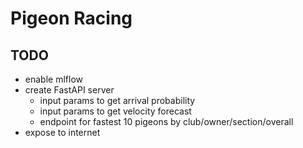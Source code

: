 # Pigeon Racing

## TODO
* enable mlflow
* create FastAPI server
  * input params to get arrival probability
  * input params to get velocity forecast
  * endpoint for fastest 10 pigeons by club/owner/section/overall
* expose to internet
